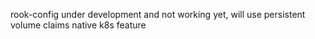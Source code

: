 rook-config under development and not working yet, will use persistent volume claims native k8s feature
